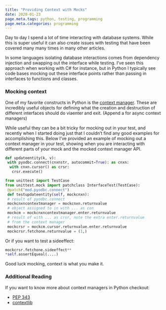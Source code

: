 ```yaml
---
title: "Providing Context with Mocks"
date: 2020-01-23
page.meta.tags: python, testing, programming
page.meta.categories: programming
---
```


Day to day I spend a lot of time interacting with database systems. While this is super useful it can also create issues
with testing that have been covered many many times in many other articles.

In some languages isolating database interactions comes from dependency injection and swapping out the interface while
testing. I’ve seen this approach when working with C# for instance, but in Python I typically see code bases mocking out
these interface points rather than passing in interfaces to functions and classes.

### Mocking context

One of my favorite constructs in Python is
the [context manager](https://docs.python.org/3/reference/datamodel.html#context-managers). These are incredibly useful
objects for defining what the creation and destruction of different interfaces should do viaenter and exit. (Append a
for async context managers)

While useful they can be a bit tricky for mocking out in your test, and recently when I started doing just that I
couldn’t find any good examples for accomplishing this. Below I’ve provided an example of mocking out a context manager
in your test, showing when you are interacting with different parts of your mock and the mocked context manager API.

```python
def updateentity(k, v):  
 with pyodbc.connect(cnxnstr, autocommit=True): as cnxn:  
  with cnxn.cursor() as crsr:  
   crsr.execute()  
```

```python
from unittest import TestCase  
from unittest.mock import patchclass InterfaceTest(TestCase):  
 @patch("mod.pyodbc.connect")  
 def testupdateentity(self, mockcnxn):  
 # result of pyodbc.connect  
 mockcnxncontextmanager = mockcnxn.returnvalue  
 # object assigned to in with ... as con  
 mockcm = mockcnxncontextmanager.enter.returnvalue  
 # result of with ... as crsr, note the extra enter.returnvalue  
 # from the context manager  
 mockcrsr = mockcm.cursor.returnvalue.enter.returnvalue  
 mockcrsr.fetchone.returnvalue = (1,)  
```

Or if you want to test a sideeffect:

```python
mockcrsr.fetchone.sideeffect** 
*self.assertEqueal(....)
```

Good luck mocking, context is what you make it.

### Additional Reading

If you want to know more about context managers in Python checkout:

* [PEP 343](https://www.python.org/dev/peps/pep-0343/)
* [contextlib](https://docs.python.org/3/library/contextlib.html)
